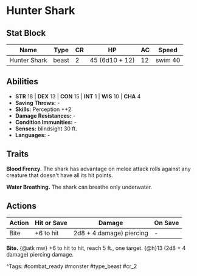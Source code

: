 # Hunter Shark

## Stat Block

| Name | Type | CR | HP | AC | Speed |
|------|------|----|----|----|-------|
| Hunter Shark | beast | 2 | 45 (6d10 + 12) | 12 | swim 40 |

## Abilities

- **STR** 18 | **DEX** 13 | **CON** 15 | **INT** 1 | **WIS** 10 | **CHA** 4
- **Saving Throws:** -  
- **Skills:** Perception ++2  
- **Damage Resistances:** -  
- **Condition Immunities:** -  
- **Senses:** blindsight 30 ft.  
- **Languages:** -

## Traits

**Blood Frenzy.** The shark has advantage on melee attack rolls against any creature that doesn't have all its hit points.

**Water Breathing.** The shark can breathe only underwater.


## Actions

| Action | Hit or Save | Damage | On Save |
|--------|--------------|--------|----------|
| Bite | +6 to hit | 2d8 + 4 damage) piercing | - |

**Bite.** {@atk mw} +6 to hit to hit, reach 5 ft., one target. {@h}13 (2d8 + 4 damage) piercing damage.


^Tags: #combat_ready #monster #type_beast #cr_2